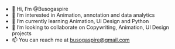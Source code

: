 - 👋 Hi, I’m @Busogaspire
- 👀 I’m interested in Animation, annotation and data analytics
- 🌱 I’m currently learning Animation, UI Design and Python
- 💞️ I’m looking to collaborate on Copywriting, Animation, UI Design projects
- 📫 You can reach me at busogaspire@gmail.com

<!---
Busogaspire/Busogaspire is a ✨ special ✨ repository because its `README.md` (this file) appears on your GitHub profile.
You can click the Preview link to take a look at your changes.
--->
